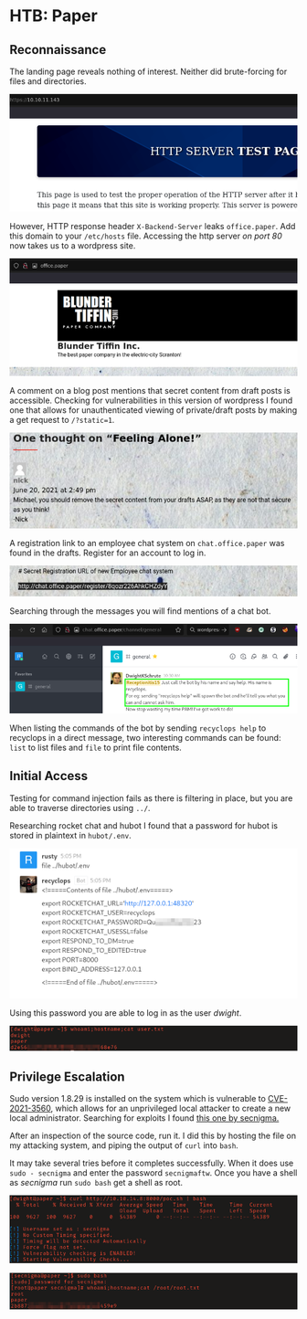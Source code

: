 # HTB: Paper

## Reconnaissance

The landing page reveals nothing of interest. Neither did brute-forcing for 
files and directories.

![Landing page when accessing with IP](screenshots/2022-11-04_12-08.png)

However, HTTP response header `X-Backend-Server` leaks `office.paper`. Add this 
domain to your `/etc/hosts` file. Accessing the http server _on port 80_ now 
takes us to a wordpress site.

![Wordpress site](screenshots/2022-11-04_12-16.png)

A comment on a blog post mentions that secret content from draft posts is
accessible. Checking for vulnerabilities in this version of wordpress I found
one that allows for unauthenticated viewing of private/draft posts by making a
get request to `/?static=1`. 

![Mentioning exposed secret content](screenshots/2022-11-04_12-26.png)

A registration link to an employee chat system on `chat.office.paper` was found
in the drafts. Register for an account to log in. 

![Chat registration link](screenshots/2022-11-04_12-30.png)

Searching through the messages you will find mentions of a chat bot.

![Message mentioning bot](screenshots/2022-11-04_12-32.png)

When listing the commands of the bot by sending `recyclops help` to recyclops in
a direct message, two interesting commands can be found: `list` to list files 
and `file` to print file contents. 

## Initial Access

Testing for command injection fails as there is filtering in place, but you are
able to traverse directories using `../`. 

Researching rocket chat and hubot I found that a password for hubot is stored in
plaintext in `hubot/.env`. 

![Plain-text password](screenshots/2022-11-04_13-05.png)

Using this password you are able to log in as the user _dwight_. 

![Proof of low privilege command execution](screenshots/user_proof.png)

## Privilege Escalation

Sudo version 1.8.29 is installed on the system which is vulnerable to
[CVE-2021-3560](https://nvd.nist.gov/vuln/detail/CVE-2021-3560), which allows
for an unprivileged local attacker to create a new local administrator.
Searching for exploits I found 
[this one by secnigma.](https://raw.githubusercontent.com/secnigma/CVE-2021-3560-Polkit-Privilege-Esclation/main/poc.sh)

After an inspection of the source code, run it. I did this by
hosting the file on my attacking system, and piping the output of `curl` into 
`bash`. 

It may take several tries before it completes successfully. When it does use 
`sudo - secnigma` and enter the password `secnigmaftw`. Once you have a shell as
_secnigma_ run `sudo bash` get a shell as root.

![Plain-text password](screenshots/2022-11-04_13-54.png)

![Proof of command execution as root](screenshots/root_proof.png)
